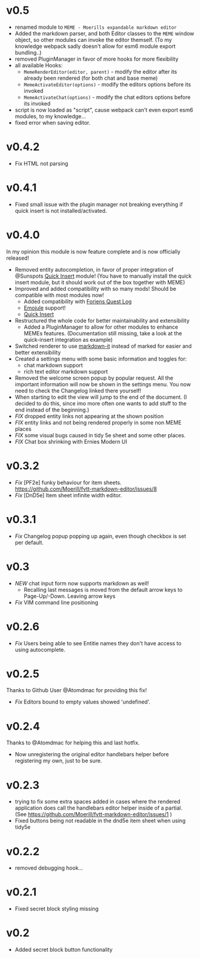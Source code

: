 # v0.5

- renamed module to ``MEME - Moerills expandable markdown editor``
- Added the markdown parser, and both Editor classes to the ``MEME`` window object, so other modules can invoke the editor themself. (To my knowledge webpack sadly doesn't allow for esm6 module export bundling..)
- removed PluginManager in favor of more hooks for more  flexibility
- all available Hooks:
  - ``MemeRenderEditor(editor, parent)`` - modify the editor after its already been rendered (for both chat and base meme)
  - ``MemeActivateEditor(options)`` - modify the editors options before its invoked
  - ``MemeActivateChat(options)`` - modify the chat editors options before its invoked
- script is now loaded as "script", cause webpack can't even export esm6 modules, to my knowledge...
- fixed error when saving editor.

# v0.4.2

- Fix HTML not parsing

# v0.4.1

- Fixed small issue with the plugin manager not breaking everything if quick insert is not installed/activated.

# v0.4.0

In my opinion this module is now feature complete and is now officially released!  

- Removed entity autocompletion, in favor of proper integration of @Sunspots [Quick Insert](https://gitlab.com/fvtt-modules-lab/quick-insert/) module! (You have to manually install the quick insert module, but it should work out of the box together with MEME)
- Improved and added compatibility with so many mods! Should be compatible with most modules now!
  - Added compatibility with [Foriens Quest Log](https://github.com/Forien/foundryvtt-forien-quest-log/)
  - [Emojule](https://github.com/Moerill/emojule/) support!
  - [Quick Insert](https://gitlab.com/fvtt-modules-lab/quick-insert/) 
- Restructured the whole code for better maintainability and extensibility
  - Added a PluginManager to allow for other modules to enhance MEMEs features. (Documentation still missing, take a look at the quick-insert integration as example)
- Switched renderer to use [markdown-it](https://github.com/markdown-it/markdown-it) instead of marked for easier and better extensibility
- Created a settings menu with some basic information and toggles for:
  - chat markdown support
  - rich text editor markdown support
- Removed the welcome screen popup by popular request. All the important information will now be shown in the settings menu. You now need to check the Changelog linked there yourself!
- When starting to edit the view will jump to the end of the document. (I decided to do this, since imo more often one wants to add stuff to the end instead of the beginning.)
- *FIX* dropped entity links not appearing at the shown position
- *FIX* entity links and not being rendered properly in some non MEME places
- *FIX* some visual bugs caused in tidy 5e sheet and some other places. 
- *FIX* Chat box shrinking with Ernies Modern UI


# v0.3.2
- *Fix* [PF2e] funky behaviour for item sheets. https://github.com/Moerill/fvtt-markdown-editor/issues/8
- *Fix* [DnD5e] Item sheet infinite width editor.

# v0.3.1
- *Fix* Changelog popup popping up again, even though checkbox is set per default.

# v0.3
- *NEW* chat input form now supports markdown as well!
  - Recalling last messages is moved from the default arrow keys to Page-Up/-Down. Leaving arrow keys 
- *Fix* VIM command line positioning

# v0.2.6
- *Fix* Users being able to see Entitie names they don't have access to using autocomplete.

# v0.2.5
Thanks to Github User @Atomdmac for providing this fix!
- *Fix* Editors bound to empty values showed 'undefined'.

# v0.2.4
Thanks to @Atomdmac  for helping this and last hotfix.
- Now unregistering the original editor handlebars helper before registering my own, just to be sure. 

# v0.2.3

- trying to fix some extra spaces added in cases where the rendered application does call the handlebars editor helper inside of a partial. (See https://github.com/Moerill/fvtt-markdown-editor/issues/1 )
- Fixed buttons being not readable in the dnd5e item sheet when using tidy5e

# v0.2.2
* removed debugging hook...

# v0.2.1
* Fixed secret block styling missing

# v0.2
* Added secret block button functionality